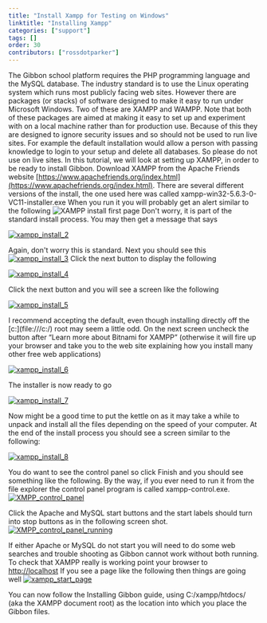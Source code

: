 ```yaml
---
title: "Install Xampp for Testing on Windows"
linktitle: "Installing Xampp"
categories: ["support"]
tags: []
order: 30
contributors: ["rossdotparker"]
---
```


The Gibbon school platform requires the PHP programming language and the MySQL database. The industry standard is to use the Linux operating system which runs most publicly facing web sites. However there are packages (or stacks) of software designed to make it easy to run under Microsoft Windows. Two of these are XAMPP and WAMPP. Note that both of these packages are aimed at making it easy to set up and experiment with on a local machine rather than for production use. Because of this they are designed to ignore security issues and so should not be used to run live sites. For example the default installation would allow a person with passing knowledge to login to your setup and delete all databases. So please do not use on live sites. In this tutorial, we will look at setting up XAMPP, in order to be ready to install Gibbon. Download XAMPP from the Apache Friends website [https://www.apachefriends.org/index.html](https://www.apachefriends.org/index.html). There are several different versions of the install, the one used here was called xampp-win32-5.6.3-0-VC11-installer.exe When you run it you will probably get an alert similar to the following ![XAMPP install first page](/wp/2015/03/xampp_install_1.png) Don't worry, it is part of the standard install process. You may then get a message that says

[![xampp_install_2](/wp/2015/03/xampp_install_2.png)](/wp/2015/03/xampp_install_2.png)

Again, don't worry this is standard. Next you should see this [![xampp_install_3](/wp/2015/03/xampp_install_3.png)](/wp/2015/03/xampp_install_3.png)   Click the next button to display the following

[![xampp_install_4](/wp/2015/03/xampp_install_4.png)](/wp/2015/03/xampp_install_4.png)

  Click the next button and you will see a screen like the following

[![xampp_install_5](/wp/2015/03/xampp_install_5.png)](/wp/2015/03/xampp_install_5.png)

I recommend accepting the default, even though installing directly off the [c:\](file:///c:/) root may seem a little odd. On the next screen uncheck the button after “Learn more about Bitnami for XAMPP” (otherwise it will fire up your browser and take you to the web site explaining how you install many other free web applications)

[![xampp_install_6](/wp/2015/03/xampp_install_6.png)](/wp/2015/03/xampp_install_6.png)

The installer is now ready to go

[![xampp_install_7](/wp/2015/03/xampp_install_7.png)](/wp/2015/03/xampp_install_7.png)

Now might be a good time to put the kettle on as it may take a while to unpack and install all the files depending on the speed of your computer. At the end of the install process you should see a screen similar to the following:

[![xampp_install_8](/wp/2015/03/xampp_install_8.png)](/wp/2015/03/xampp_install_8.png)

You do want to see the control panel so click Finish and you should see something like the following. By the way, if you ever need to run it from the file explorer the control panel program is called xampp-control.exe. [![XMPP_control_panel](/wp/2015/03/XMPP_control_panel.png)](/wp/2015/03/XMPP_control_panel.png)

Click the Apache and MySQL start buttons and the start labels should turn into stop buttons as in the following screen shot. [![XMPP_control_panel_running](/wp/2015/03/XMPP_control_panel_running.png)](/wp/2015/03/XMPP_control_panel_running.png)

If either Apache or MySQL do not start you will need to do some web searches and trouble shooting as Gibbon cannot work without both running. To check that XAMPP really is working point your browser to [http://localhost](http://localhost/) If you see a page like the following then things are going well [![xampp_start_page](/wp/2015/03/xampp_start_page.png)](/wp/2015/03/xampp_start_page.png)

You can now follow the Installing Gibbon guide, using <span id="yui_3_17_2_4_1431926974574_1055" class="ya-q-full-text">C:/xampp/htdocs/ (aka the XAMPP document root)</span> as the location into which you place the Gibbon files.
